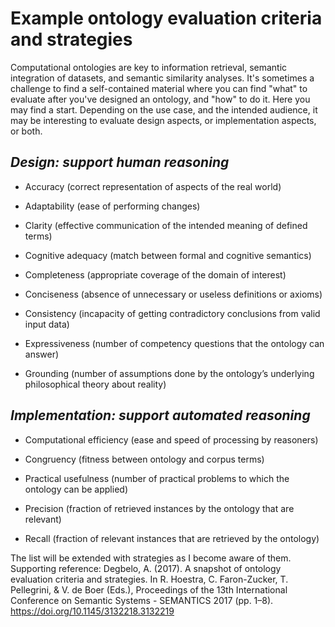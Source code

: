 # Example ontology evaluation criteria and strategies

Computational ontologies are key to information retrieval, semantic integration of datasets, and semantic similarity analyses. It's sometimes a challenge to find a self-contained material where you can find "what" to evaluate after you've designed an ontology, and "how" to do it. Here you may find a start. Depending on the use case, and the intended audience, it may be interesting to evaluate design aspects, or implementation aspects, or both. 



*Design: support human reasoning*
---

* Accuracy (correct representation of aspects of the real world)

* Adaptability (ease of performing changes) 

* Clarity (effective communication of the intended meaning of defined terms)

* Cognitive adequacy (match between formal and cognitive semantics)

* Completeness (appropriate coverage of the domain of interest)

* Conciseness (absence of unnecessary or useless definitions or axioms)

* Consistency (incapacity of getting contradictory conclusions from valid input data)

* Expressiveness (number of competency questions that the ontology can answer)

* Grounding (number of assumptions done by the ontology’s underlying philosophical theory about reality)




*Implementation: support automated reasoning*
---

* Computational efficiency (ease and speed of processing by reasoners)

* Congruency (fitness between ontology and corpus terms)

* Practical usefulness (number of practical problems to which the ontology can be applied)

* Precision (fraction of retrieved instances by the ontology that are relevant)

* Recall (fraction of relevant instances that are retrieved by the ontology)




The list will be extended with strategies as I become aware of them. Supporting reference: Degbelo, A. (2017). A snapshot of ontology evaluation criteria and strategies. In R. Hoestra, C. Faron-Zucker, T. Pellegrini, & V. de Boer (Eds.), Proceedings of the 13th International Conference on Semantic Systems - SEMANTICS 2017 (pp. 1–8). https://doi.org/10.1145/3132218.3132219


